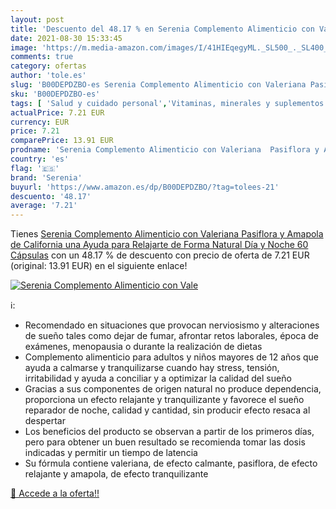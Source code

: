 ```yaml
---
layout: post
title: 'Descuento del 48.17 % en Serenia Complemento Alimenticio con Vale'
date: 2021-08-30 15:33:45
image: 'https://m.media-amazon.com/images/I/41HIEqegyML._SL500_._SL400_.jpg'
comments: true
category: ofertas
author: 'tole.es'
slug: 'B00DEPDZBO-es Serenia Complemento Alimenticio con Valeriana Pasiflora y...'
sku: 'B00DEPDZBO-es'
tags: [ 'Salud y cuidado personal','Vitaminas, minerales y suplementos en medicamentos, remedios y suplementos dietéticos','alimenticio','complemento','serenia', ]
actualPrice: 7.21 EUR
currency: EUR
price: 7.21
comparePrice: 13.91 EUR
prodname: 'Serenia Complemento Alimenticio con Valeriana  Pasiflora y Amapola de California  una Ayuda para Relajarte de Forma Natural  Día y Noche  60 Cápsulas'
country: 'es'
flag: '🇪🇸'
brand: 'Serenia'
buyurl: 'https://www.amazon.es/dp/B00DEPDZBO/?tag=tolees-21'
descuento: '48.17'
average: '7.21'
---
```


Tienes [Serenia Complemento Alimenticio con Valeriana  Pasiflora y Amapola de California  una Ayuda para Relajarte de Forma Natural  Día y Noche  60 Cápsulas](https://www.amazon.es/dp/B00DEPDZBO/?tag=tolees-21) con un 48.17 % de descuento con precio de oferta de 7.21 EUR (original: 13.91 EUR) en el siguiente enlace!

[![Serenia Complemento Alimenticio con Vale](https://m.media-amazon.com/images/I/41HIEqegyML._SL500_._SL400_.jpg)](https://www.amazon.es/dp/B00DEPDZBO/?tag=tolees-21)

ℹ️:

- Recomendado en situaciones que provocan nerviosismo y alteraciones de sueño tales como dejar de fumar, afrontar retos laborales, época de exámenes, menopausia o durante la realización de dietas
- Complemento alimenticio para adultos y niños mayores de 12 años que ayuda a calmarse y tranquilizarse cuando hay stress, tensión, irritabilidad y ayuda a conciliar y a optimizar la calidad del sueño
- Gracias a sus componentes de origen natural no produce dependencia, proporciona un efecto relajante y tranquilizante y favorece el sueño reparador de noche, calidad y cantidad, sin producir efecto resaca al despertar
- Los beneficios del producto se observan a partir de los primeros días, pero para obtener un buen resultado se recomienda tomar las dosis indicadas y permitir un tiempo de latencia
- Su fórmula contiene valeriana, de efecto calmante, pasiflora, de efecto relajante y amapola, de efecto tranquilizante

[🛒 Accede a la oferta!!](https://www.amazon.es/dp/B00DEPDZBO/?tag=tolees-21)

